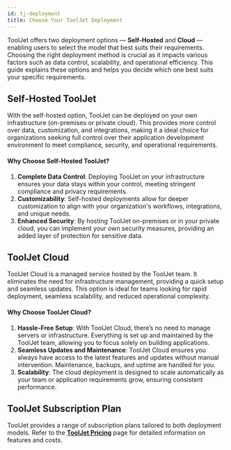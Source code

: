```yaml
---
id: tj-deployment
title: Choose Your ToolJet Deployment
---
```


ToolJet offers two deployment options — **Self-Hosted** and **Cloud** — enabling users to select the model that best suits their requirements. Choosing the right deployment method is crucial as it impacts various factors such as data control, scalability, and operational efficiency. This guide explains these options and helps you decide which one best suits your specific requirements.

<div style={{paddingTop:'24px'}}>

## Self-Hosted ToolJet

With the self-hosted option, ToolJet can be deployed on your own infrastructure (on-premises or private cloud). This provides more control over data, customization, and integrations, making it a ideal choice for organizations seeking full control over their application development environment to meet compliance, security, and operational requirements.

#### Why Choose Self-Hosted ToolJet?

1. **Complete Data Control**: Deploying ToolJet on your infrastructure ensures your data stays within your control, meeting stringent compliance and privacy requirements.
2. **Customizability**: Self-hosted deployments allow for deeper customization to align with your organization's workflows, integrations, and unique needs.
3. **Enhanced Security**: By hosting ToolJet on-premises or in your private cloud, you can implement your own security measures, providing an added layer of protection for sensitive data.

</div>

<div style={{paddingTop:'24px'}}>

## ToolJet Cloud

ToolJet Cloud is a managed service hosted by the ToolJet team. It eliminates the need for infrastructure management, providing a quick setup and seamless updates. This option is ideal for teams looking for rapid deployment, seamless scalability, and reduced operational complexity.

#### Why Choose ToolJet Cloud?

1. **Hassle-Free Setup**: With ToolJet Cloud, there’s no need to manage servers or infrastructure. Everything is set up and maintained by the ToolJet team, allowing you to focus solely on building applications.
2. **Seamless Updates and Maintenance**: ToolJet Cloud ensures you always have access to the latest features and updates without manual intervention. Maintenance, backups, and uptime are handled for you.
3. **Scalability**: The cloud deployment is designed to scale automatically as your team or application requirements grow, ensuring consistent performance.

</div>

<div style={{paddingTop:'24px'}}>

## ToolJet Subscription Plan

ToolJet provides a range of subscription plans tailored to both deployment models. Refer to the **[ToolJet Pricing](https://www.tooljet.com/pricing)** page for detailed information on features and costs.

</div>
